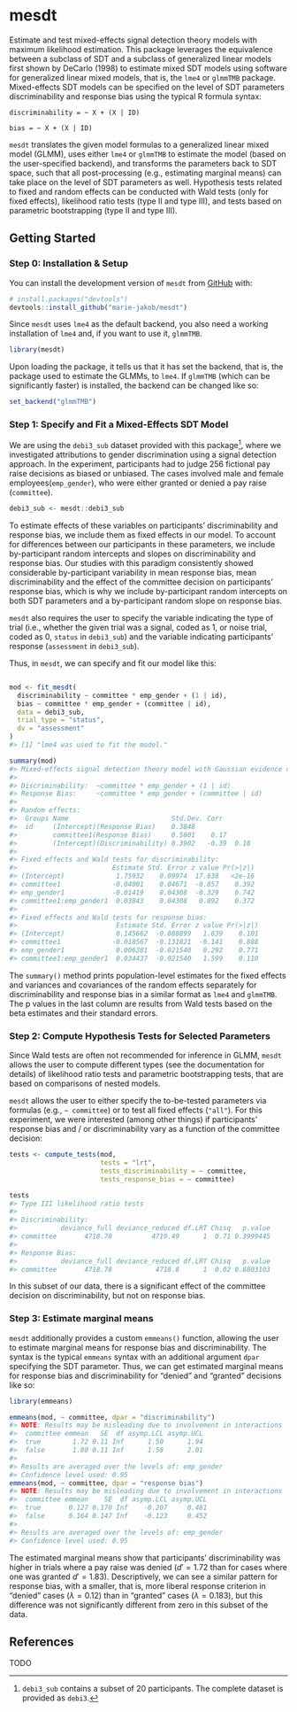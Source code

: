 
# mesdt

<!-- README.md is generated from README.Rmd. Please edit that file -->

Estimate and test mixed-effects signal detection theory models with
maximum likelihood estimation. This package leverages the equivalence
between a subclass of SDT and a subclass of generalized linear models
first shown by DeCarlo (1998) to estimate mixed SDT models using
software for generalized linear mixed models, that is, the `lme4` or
`glmmTMB` package. Mixed-effects SDT models can be specified on the
level of SDT parameters discriminability and response bias using the
typical R formula syntax:

`discriminability = ~ X + (X | ID)`

`bias = ~ X + (X | ID)`

`mesdt` translates the given model formulas to a generalized linear
mixed model (GLMM), uses either `lme4` or `glmmTMB` to estimate the
model (based on the user-specified backend), and transforms the
parameters back to SDT space, such that all post-processing (e.g.,
estimating marginal means) can take place on the level of SDT parameters
as well. Hypothesis tests related to fixed and random effects can be
conducted with Wald tests (only for fixed effects), likelihood ratio
tests (type II and type III), and tests based on parametric
bootstrapping (type II and type III).

## Getting Started

### Step 0: Installation & Setup

You can install the development version of `mesdt` from
[GitHub](https://github.com/) with:

``` r
# install.packages("devtools")
devtools::install_github("marie-jakob/mesdt")
```

Since `mesdt` uses `lme4` as the default backend, you also need a
working installation of `lme4` and, if you want to use it, `glmmTMB`.

``` r
library(mesdt)
```

Upon loading the package, it tells us that it has set the backend, that
is, the package used to estimate the GLMMs, to `lme4`. If `glmmTMB`
(which can be significantly faster) is installed, the backend can be
changed like so:

``` r
set_backend("glmmTMB")
```

### Step 1: Specify and Fit a Mixed-Effects SDT Model

We are using the `debi3_sub` dataset provided with this package[^1],
where we investigated attributions to gender discrimination using a
signal detection approach. In the experiment, participants had to judge
256 fictional pay raise decisions as biased or unbiased. The cases
involved male and female employees(`emp_gender`), who were either
granted or denied a pay raise (`committee`).

``` r
debi3_sub <- mesdt::debi3_sub
```

To estimate effects of these variables on participants’ discriminability
and response bias, we include them as fixed effects in our model. To
account for differences between our participants in these parameters, we
include by-participant random intercepts and slopes on discriminability
and response bias. Our studies with this paradigm consistently showed
considerable by-participant variability in mean response bias, mean
discriminability and the effect of the committee decision on
participants’ response bias, which is why we include by-participant
random intercepts on both SDT parameters and a by-participant random
slope on response bias.

`mesdt` also requires the user to specify the variable indicating the
type of trial (i.e., whether the given trial was a signal, coded as 1,
or noise trial, coded as 0, `status` in `debi3_sub`) and the variable
indicating participants’ response (`assessment` in `debi3_sub`).

Thus, in `mesdt`, we can specify and fit our model like this:

``` r

mod <- fit_mesdt(
  discriminability ~ committee * emp_gender + (1 | id),
  bias ~ committee * emp_gender + (committee | id),
  data = debi3_sub,
  trial_type = "status",
  dv = "assessment"
)
#> [1] "lme4 was used to fit the model."

summary(mod)
#> Mixed-effects signal detection theory model with Gaussian evidence distributions fit by maximum likelihood (Adaptive Gauss-Hermite Quadrature, nAGQ = 0) with the lme4 package. 
#>  
#> Discriminability:  ~committee * emp_gender + (1 | id) 
#> Response Bias:     ~committee * emp_gender + (committee | id) 
#> 
#> Random effects:
#>  Groups Name                          Std.Dev. Corr       
#>  id     (Intercept)(Response Bias)    0.3848              
#>         committee1(Response Bias)     0.5801    0.17      
#>         (Intercept)(Discriminability) 0.3902   -0.39  0.18
#> 
#> Fixed effects and Wald tests for discriminability: 
#>                        Estimate Std. Error z value Pr(>|z|)
#> (Intercept)             1.75932    0.09974  17.638   <2e-16
#> committee1             -0.04001    0.04671  -0.857    0.392
#> emp_gender1            -0.01419    0.04308  -0.329    0.742
#> committee1:emp_gender1  0.03843    0.04308   0.892    0.372
#> 
#> Fixed effects and Wald tests for response bias: 
#>                         Estimate Std. Error z value Pr(>|z|)
#> (Intercept)             0.145662  -0.088899   1.639    0.101
#> committee1             -0.018567  -0.131821  -0.141    0.888
#> emp_gender1             0.006281  -0.021540   0.292    0.771
#> committee1:emp_gender1  0.034437  -0.021540   1.599    0.110
```

The `summary()` method prints population-level estimates for the fixed
effects and variances and covariances of the random effects separately
for discriminability and response bias in a similar format as `lme4` and
`glmmTMB`. The p values in the last column are results from Wald tests
based on the beta estimates and their standard errors.

### Step 2: Compute Hypothesis Tests for Selected Parameters

Since Wald tests are often not recommended for inference in GLMM,
`mesdt` allows the user to compute different types (see the
documentation for details) of likelihood ratio tests and parametric
bootstrapping tests, that are based on comparisons of nested models.

`mesdt` allows the user to either specify the to-be-tested parameters
via formulas (e.g., `~ committee`) or to test all fixed effects
(`"all"`). For this experiment, we were interested (among other things)
if participants’ response bias and / or discriminability vary as a
function of the committee decision:

``` r
tests <- compute_tests(mod, 
                       tests = "lrt",
                       tests_discriminability = ~ committee,
                       tests_response_bias = ~ committee)

tests
#> Type III likelihood ratio tests 
#> 
#> Discriminability: 
#>           deviance_full deviance_reduced df.LRT Chisq   p.value
#> committee       4718.78          4719.49      1  0.71 0.3999445
#> 
#> Response Bias: 
#>           deviance_full deviance_reduced df.LRT Chisq   p.value
#> committee       4718.78           4718.8      1  0.02 0.8803103
```

In this subset of our data, there is a significant effect of the
committee decision on discriminability, but not on response bias.

### Step 3: Estimate marginal means

`mesdt` additionally provides a custom `emmeans()` function, allowing
the user to estimate marginal means for response bias and
discriminability. The syntax is the typical `emmeans` syntax with an
additional argument `dpar` specifying the SDT parameter. Thus, we can
get estimated marginal means for response bias and discriminability for
“denied” and “granted” decisions like so:

``` r
library(emmeans)

emmeans(mod, ~ committee, dpar = "discriminability")
#> NOTE: Results may be misleading due to involvement in interactions
#>  committee emmean   SE  df asymp.LCL asymp.UCL
#>  true        1.72 0.11 Inf      1.50      1.94
#>  false       1.80 0.11 Inf      1.58      2.01
#> 
#> Results are averaged over the levels of: emp_gender 
#> Confidence level used: 0.95
emmeans(mod, ~ committee, dpar = "response bias")
#> NOTE: Results may be misleading due to involvement in interactions
#>  committee emmean    SE  df asymp.LCL asymp.UCL
#>  true       0.127 0.170 Inf    -0.207     0.461
#>  false      0.164 0.147 Inf    -0.123     0.452
#> 
#> Results are averaged over the levels of: emp_gender 
#> Confidence level used: 0.95
```

The estimated marginal means show that participants’ discriminability
was higher in trials where a pay raise was denied ($d' = 1.72$ than for
cases where one was granted $d' = 1.83$). Descriptively, we can see a
similar pattern for response bias, with a smaller, that is, more liberal
response criterion in “denied” cases ($\lambda = 0.12$) than in
“granted” cases ($\lambda = 0.183$), but this difference was not
significantly different from zero in this subset of the data.

## References

TODO

[^1]: `debi3_sub` contains a subset of 20 participants. The complete
    dataset is provided as `debi3`.
